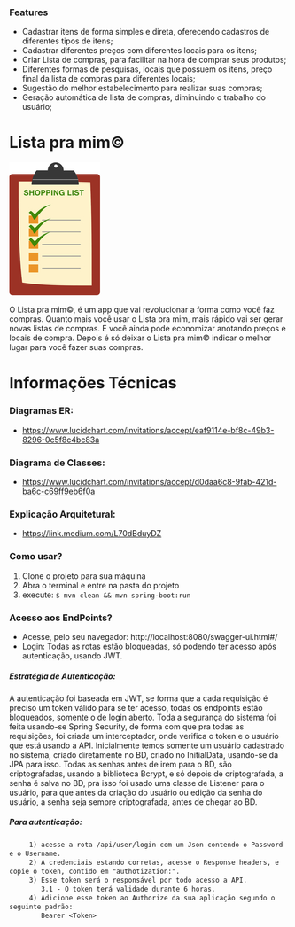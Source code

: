 ### Features

- Cadastrar itens de forma simples e direta, oferecendo cadastros de diferentes tipos de itens;
- Cadastrar diferentes preços com diferentes locais para os itens;
- Criar Lista de compras, para facilitar na hora de comprar seus produtos;
- Diferentes formas de pesquisas, locais que possuem os itens, preço final da lista de compras para diferentes locais;
- Sugestão do melhor estabelecimento para realizar suas compras;
- Geração automática de lista de compras, diminuindo o trabalho do usuário;


# Lista pra mim©

![](https://github.com/niltonmng/ListaPraMim/blob/master/lista180.jpg)


O Lista pra mim©, é um app que vai revolucionar a forma como você faz compras. Quanto mais você usar o Lista pra mim, mais rápido vai ser gerar novas listas de compras. E você ainda pode economizar anotando preços e locais de compra. Depois é só deixar o  Lista pra mim© indicar o melhor lugar para você fazer suas compras.


# Informações Técnicas

### Diagramas ER: 
   - https://www.lucidchart.com/invitations/accept/eaf9114e-bf8c-49b3-8296-0c5f8c4bc83a
### Diagrama de Classes:
   - https://www.lucidchart.com/invitations/accept/d0daa6c8-9fab-421d-ba6c-c69ff9eb6f0a
### Explicação Arquitetural:
   - https://link.medium.com/L70dBduyDZ
### Como usar?
   1) Clone o projeto para sua máquina
   2) Abra o terminal e entre na pasta do projeto
   3) execute: `$ mvn clean && mvn spring-boot:run`
   
### Acesso aos EndPoints?
   - Acesse, pelo seu navegador: 
      http://localhost:8080/swagger-ui.html#/
   - Login: Todas as rotas estão bloqueadas, só podendo ter acesso após autenticação, usando JWT.
   ##### Estratégia de Autenticação:
   A autenticação foi baseada em JWT, se forma que a cada requisição é preciso um token válido para se ter acesso, todas os endpoints estão bloqueados, somente o de login aberto.
   Toda a segurança do sistema foi feita usando-se Spring Security, de forma com que pra todas as requisições, 
foi criada um interceptador, onde verifica o token e o usuário que está usando a API. Inicialmente temos somente um usuário cadastrado no sistema, criado diretamente no BD, criado no InitialData, usando-se da JPA para isso. Todas as senhas antes de irem para o BD, são criptografadas, usando a biblioteca Bcrypt, e só depois de criptografada, a senha é salva no BD, pra isso foi usado uma classe de Listener para o usuário, para que antes da criação do usuário ou edição da senha do usuário, a senha seja sempre criptografada, antes de chegar ao BD.
   ##### Para autenticação:
         1) acesse a rota /api/user/login com um Json contendo o Password e o Username.
         2) A credenciais estando corretas, acesse o Response headers, e copie o token, contido em "authotization:".
         3) Esse token será o responsável por todo acesso a API.
            3.1 - O token terá validade durante 6 horas.
         4) Adicione esse token ao Authorize da sua aplicação segundo o seguinte padrão:
            Bearer <Token>
